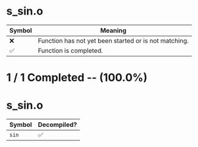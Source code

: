 # s_sin.o
| Symbol | Meaning 
| ------------- | ------------- 
| :x: | Function has not yet been started or is not matching. 
| :white_check_mark: | Function is completed. 


# 1 / 1 Completed -- (100.0%)
# s_sin.o
| Symbol | Decompiled? |
| ------------- | ------------- |
| `sin` | :white_check_mark: |

